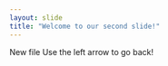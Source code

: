 ```yaml
---
layout: slide
title: "Welcome to our second slide!"
---
```

New file
Use the left arrow to go back!

